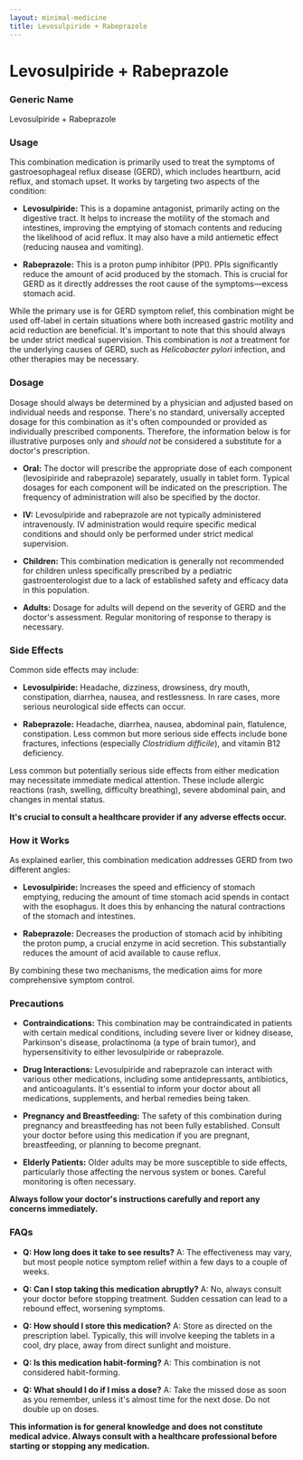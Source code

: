 ```yaml
---
layout: minimal-medicine
title: Levosulpiride + Rabeprazole
---
```


# Levosulpiride + Rabeprazole
### Generic Name
Levosulpiride + Rabeprazole


### Usage

This combination medication is primarily used to treat the symptoms of gastroesophageal reflux disease (GERD), which includes heartburn, acid reflux, and stomach upset.  It works by targeting two aspects of the condition:

* **Levosulpiride:** This is a dopamine antagonist, primarily acting on the digestive tract. It helps to increase the motility of the stomach and intestines, improving the emptying of stomach contents and reducing the likelihood of acid reflux.  It may also have a mild antiemetic effect (reducing nausea and vomiting).

* **Rabeprazole:** This is a proton pump inhibitor (PPI). PPIs significantly reduce the amount of acid produced by the stomach. This is crucial for GERD as it directly addresses the root cause of the symptoms—excess stomach acid.


While the primary use is for GERD symptom relief, this combination might be used off-label in certain situations where both increased gastric motility and acid reduction are beneficial.  It's important to note that this should always be under strict medical supervision.  This combination is *not* a treatment for the underlying causes of GERD, such as *Helicobacter pylori* infection, and other therapies may be necessary.


### Dosage

Dosage should always be determined by a physician and adjusted based on individual needs and response.  There's no standard, universally accepted dosage for this combination as it's often compounded or provided as individually prescribed components. Therefore, the information below is for illustrative purposes only and *should not* be considered a substitute for a doctor's prescription.

* **Oral:**  The doctor will prescribe the appropriate dose of each component (levosipiride and rabeprazole) separately, usually in tablet form. Typical dosages for each component will be indicated on the prescription.  The frequency of administration will also be specified by the doctor.

* **IV:** Levosulpiride and rabeprazole are not typically administered intravenously. IV administration would require specific medical conditions and should only be performed under strict medical supervision.

* **Children:** This combination medication is generally not recommended for children unless specifically prescribed by a pediatric gastroenterologist due to a lack of established safety and efficacy data in this population.

* **Adults:** Dosage for adults will depend on the severity of GERD and the doctor's assessment.  Regular monitoring of response to therapy is necessary.


### Side Effects

Common side effects may include:

* **Levosulpiride:** Headache, dizziness, drowsiness, dry mouth, constipation, diarrhea, nausea, and restlessness.  In rare cases, more serious neurological side effects can occur.

* **Rabeprazole:** Headache, diarrhea, nausea, abdominal pain, flatulence, constipation.  Less common but more serious side effects include bone fractures, infections (especially *Clostridium difficile*), and vitamin B12 deficiency.

Less common but potentially serious side effects from either medication may necessitate immediate medical attention.  These include allergic reactions (rash, swelling, difficulty breathing), severe abdominal pain, and changes in mental status.


**It's crucial to consult a healthcare provider if any adverse effects occur.**


### How it Works

As explained earlier, this combination medication addresses GERD from two different angles:

* **Levosulpiride:**  Increases the speed and efficiency of stomach emptying, reducing the amount of time stomach acid spends in contact with the esophagus.  It does this by enhancing the natural contractions of the stomach and intestines.

* **Rabeprazole:**  Decreases the production of stomach acid by inhibiting the proton pump, a crucial enzyme in acid secretion. This substantially reduces the amount of acid available to cause reflux.


By combining these two mechanisms, the medication aims for more comprehensive symptom control.


### Precautions

* **Contraindications:** This combination may be contraindicated in patients with certain medical conditions, including severe liver or kidney disease, Parkinson's disease, prolactinoma (a type of brain tumor), and hypersensitivity to either levosulpiride or rabeprazole.

* **Drug Interactions:** Levosulpiride and rabeprazole can interact with various other medications, including some antidepressants, antibiotics, and anticoagulants.  It's essential to inform your doctor about all medications, supplements, and herbal remedies being taken.

* **Pregnancy and Breastfeeding:** The safety of this combination during pregnancy and breastfeeding has not been fully established.  Consult your doctor before using this medication if you are pregnant, breastfeeding, or planning to become pregnant.

* **Elderly Patients:** Older adults may be more susceptible to side effects, particularly those affecting the nervous system or bones.  Careful monitoring is often necessary.


**Always follow your doctor's instructions carefully and report any concerns immediately.**


### FAQs

* **Q: How long does it take to see results?** A:  The effectiveness may vary, but most people notice symptom relief within a few days to a couple of weeks.

* **Q: Can I stop taking this medication abruptly?** A: No, always consult your doctor before stopping treatment.  Sudden cessation can lead to a rebound effect, worsening symptoms.

* **Q: How should I store this medication?** A: Store as directed on the prescription label. Typically, this will involve keeping the tablets in a cool, dry place, away from direct sunlight and moisture.

* **Q:  Is this medication habit-forming?** A: This combination is not considered habit-forming.

* **Q:  What should I do if I miss a dose?** A: Take the missed dose as soon as you remember, unless it's almost time for the next dose.  Do not double up on doses.


**This information is for general knowledge and does not constitute medical advice. Always consult with a healthcare professional before starting or stopping any medication.**
